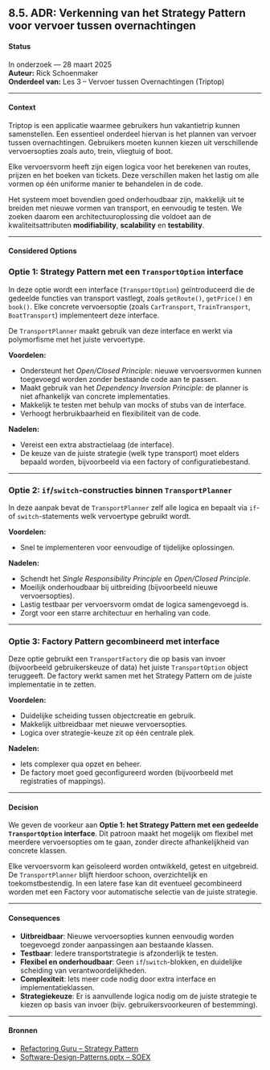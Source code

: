 ## 8.5. ADR: Verkenning van het Strategy Pattern voor vervoer tussen overnachtingen

#### Status
In onderzoek — 28 maart 2025  
**Auteur:** Rick Schoenmaker  
**Onderdeel van:** Les 3 – Vervoer tussen Overnachtingen (Triptop)

---

#### Context

Triptop is een applicatie waarmee    gebruikers hun vakantietrip kunnen samenstellen. Een essentieel onderdeel hiervan is het plannen van vervoer tussen overnachtingen. Gebruikers moeten kunnen kiezen uit verschillende vervoersopties zoals auto, trein, vliegtuig of boot.

Elke vervoersvorm heeft zijn eigen logica voor het berekenen van routes, prijzen en het boeken van tickets. Deze verschillen maken het lastig om alle vormen op één uniforme manier te behandelen in de code.

Het systeem moet bovendien goed onderhoudbaar zijn, makkelijk uit te breiden met nieuwe vormen van transport, en eenvoudig te testen. We zoeken daarom een architectuuroplossing die voldoet aan de kwaliteitsattributen **modifiability**, **scalability** en **testability**.

---

#### Considered Options

### Optie 1: Strategy Pattern met een `TransportOption` interface

In deze optie wordt een interface (`TransportOption`) geïntroduceerd die de gedeelde functies van transport vastlegt, zoals `getRoute()`, `getPrice()` en `book()`. Elke concrete vervoersoptie (zoals `CarTransport`, `TrainTransport`, `BoatTransport`) implementeert deze interface.

De `TransportPlanner` maakt gebruik van deze interface en werkt via polymorfisme met het juiste vervoertype.

**Voordelen:**
- Ondersteunt het *Open/Closed Principle*: nieuwe vervoersvormen kunnen toegevoegd worden zonder bestaande code aan te passen.
- Maakt gebruik van het *Dependency Inversion Principle*: de planner is niet afhankelijk van concrete implementaties.
- Makkelijk te testen met behulp van mocks of stubs van de interface.
- Verhoogt herbruikbaarheid en flexibiliteit van de code.

**Nadelen:**
- Vereist een extra abstractielaag (de interface).
- De keuze van de juiste strategie (welk type transport) moet elders bepaald worden, bijvoorbeeld via een factory of configuratiebestand.

---

### Optie 2: `if`/`switch`-constructies binnen `TransportPlanner`

In deze aanpak bevat de `TransportPlanner` zelf alle logica en bepaalt via `if`- of `switch`-statements welk vervoertype gebruikt wordt.

**Voordelen:**
- Snel te implementeren voor eenvoudige of tijdelijke oplossingen.

**Nadelen:**
- Schendt het *Single Responsibility Principle* en *Open/Closed Principle*.
- Moeilijk onderhoudbaar bij uitbreiding (bijvoorbeeld nieuwe vervoersopties).
- Lastig testbaar per vervoersvorm omdat de logica samengevoegd is.
- Zorgt voor een starre architectuur en herhaling van code.

---

### Optie 3: Factory Pattern gecombineerd met interface

Deze optie gebruikt een `TransportFactory` die op basis van invoer (bijvoorbeeld gebruikerskeuze of data) het juiste `TransportOption` object teruggeeft. De factory werkt samen met het Strategy Pattern om de juiste implementatie in te zetten.

**Voordelen:**
- Duidelijke scheiding tussen objectcreatie en gebruik.
- Makkelijk uitbreidbaar met nieuwe vervoersopties.
- Logica over strategie-keuze zit op één centrale plek.

**Nadelen:**
- Iets complexer qua opzet en beheer.
- De factory moet goed geconfigureerd worden (bijvoorbeeld met registraties of mappings).

---

#### Decision

We geven de voorkeur aan **Optie 1: het Strategy Pattern met een gedeelde `TransportOption` interface**. Dit patroon maakt het mogelijk om flexibel met meerdere vervoersopties om te gaan, zonder directe afhankelijkheid van concrete klassen.

Elke vervoersvorm kan geïsoleerd worden ontwikkeld, getest en uitgebreid. De `TransportPlanner` blijft hierdoor schoon, overzichtelijk en toekomstbestendig. In een latere fase kan dit eventueel gecombineerd worden met een Factory voor automatische selectie van de juiste strategie.

---

#### Consequences

- **Uitbreidbaar**: Nieuwe vervoersopties kunnen eenvoudig worden toegevoegd zonder aanpassingen aan bestaande klassen.
- **Testbaar**: Iedere transportstrategie is afzonderlijk te testen.
- **Flexibel en onderhoudbaar**: Geen `if`/`switch`-blokken, en duidelijke scheiding van verantwoordelijkheden.
- **Complexiteit**: Iets meer code nodig door extra interface en implementatieklassen.
- **Strategiekeuze**: Er is aanvullende logica nodig om de juiste strategie te kiezen op basis van invoer (bijv. gebruikersvoorkeuren of bestemming).

---

#### Bronnen

- [Refactoring Guru – Strategy Pattern](https://refactoring.guru/design-patterns/strategy)
- [Software-Design-Patterns.pptx – SOEX](https://aim-ene.github.io/soex/assets/files/Software-Design-Patterns-0d2fdea120bb6494d39f949233e45cc5.pptx)
